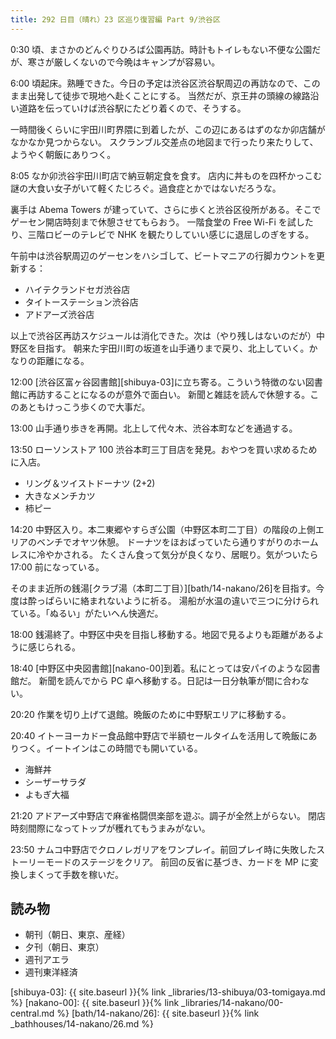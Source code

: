 ```yaml
---
title: 292 日目（晴れ）23 区巡り復習編 Part 9/渋谷区
---
```


0:30 頃、まさかのどんぐりひろば公園再訪。時計もトイレもない不便な公園だが、寒さが厳しくないので今晩はキャンプが容易い。

6:00 頃起床。熟睡できた。今日の予定は渋谷区渋谷駅周辺の再訪なので、このまま出発して徒歩で現地へ赴くことにする。
当然だが、京王井の頭線の線路沿い道路を伝っていけば渋谷駅にたどり着くので、そうする。

一時間後くらいに宇田川町界隈に到着したが、この辺にあるはずのなか卯店舗がなかなか見つからない。
スクランブル交差点の地図まで行ったり来たりして、ようやく朝飯にありつく。

8:05 なか卯渋谷宇田川町店で納豆朝定食を食す。
店内に丼ものを四杯かっこむ謎の大食い女子がいて軽くたじろぐ。過食症とかではないだろうな。

裏手は Abema Towers が建っていて、さらに歩くと渋谷区役所がある。そこでゲーセン開店時刻まで休憩させてもらおう。
一階食堂の Free Wi-Fi を試したり、三階ロビーのテレビで NHK を観たりしていい感じに退屈しのぎをする。

午前中は渋谷駅周辺のゲーセンをハシゴして、ビートマニアの行脚カウントを更新する：

* ハイテクランドセガ渋谷店
* タイトーステーション渋谷店
* アドアーズ渋谷店

以上で渋谷区再訪スケジュールは消化できた。次は（やり残しはないのだが）中野区を目指す。
朝来た宇田川町の坂道を山手通りまで戻り、北上していく。かなりの距離になる。

12:00 [渋谷区富ヶ谷図書館][shibuya-03]に立ち寄る。こういう特徴のない図書館に再訪することになるのが意外で面白い。
新聞と雑誌を読んで休憩する。このあともけっこう歩くので大事だ。

13:00 山手通り歩きを再開。北上して代々木、渋谷本町などを通過する。

13:50 ローソンストア 100 渋谷本町三丁目店を発見。おやつを買い求めるために入店。

* リング＆ツイストドーナツ (2+2)
* 大きなメンチカツ
* 柿ピー

14:20 中野区入り。本二東郷やすらぎ公園（中野区本町二丁目）の階段の上側エリアのベンチでオヤツ休憩。
ドーナツをほおばっていたら通りすがりのホームレスに冷やかされる。
たくさん食って気分が良くなり、居眠り。気がついたら 17:00 前になっている。

そのまま近所の銭湯[クラブ湯（本町二丁目）][bath/14-nakano/26]を目指す。今度は酔っぱらいに絡まれないように祈る。
湯船が水温の違いで三つに分けられている。「ぬるい」がたいへん快適だ。

18:00 銭湯終了。中野区中央を目指し移動する。地図で見るよりも距離があるように感じられる。

18:40 [中野区中央図書館][nakano-00]到着。私にとっては安パイのような図書館だ。
新聞を読んでから PC 卓へ移動する。日記は一日分執筆が間に合わない。

20:20 作業を切り上げて退館。晩飯のために中野駅エリアに移動する。

20:40 イトーヨーカドー食品館中野店で半額セールタイムを活用して晩飯にありつく。イートインはこの時間でも開いている。

* 海鮮丼
* シーザーサラダ
* よもぎ大福

21:20 アドアーズ中野店で麻雀格闘倶楽部を遊ぶ。調子が全然上がらない。
閉店時刻間際になってトップが穫れてもうまみがない。

23:50 ナムコ中野店でクロノレガリアをワンプレイ。前回プレイ時に失敗したストーリーモードのステージをクリア。
前回の反省に基づき、カードを MP に変換しまくって手数を稼いだ。

## 読み物

* 朝刊（朝日、東京、産経）
* 夕刊（朝日、東京）
* 週刊アエラ
* 週刊東洋経済

[shibuya-03]: {{ site.baseurl }}{% link _libraries/13-shibuya/03-tomigaya.md %}
[nakano-00]: {{ site.baseurl }}{% link _libraries/14-nakano/00-central.md %}
[bath/14-nakano/26]: {{ site.baseurl }}{% link _bathhouses/14-nakano/26.md %}
